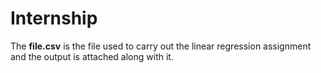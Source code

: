 # Internship

The **file.csv** is the file used to carry out the linear regression assignment and the output is attached along with it.
